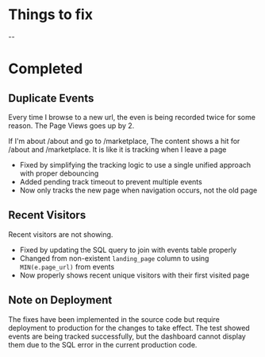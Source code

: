 # Things to fix

--

# Completed

## Duplicate Events

Every time I browse to a new url, the even is being recorded twice for some reason. The Page Views goes up by 2.

If I'm about /about and go to /marketplace, The content shows a hit for /about and /marketplace. It is like it is tracking when I leave a page

- Fixed by simplifying the tracking logic to use a single unified approach with proper debouncing
- Added pending track timeout to prevent multiple events
- Now only tracks the new page when navigation occurs, not the old page

## Recent Visitors

Recent visitors are not showing.

- Fixed by updating the SQL query to join with events table properly
- Changed from non-existent `landing_page` column to using `MIN(e.page_url)` from events
- Now properly shows recent unique visitors with their first visited page

## Note on Deployment

The fixes have been implemented in the source code but require deployment to production for the changes to take effect. The test showed events are being tracked successfully, but the dashboard cannot display them due to the SQL error in the current production code.